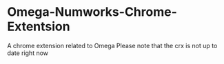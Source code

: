# Omega-Numworks-Chrome-Extentsion
A chrome extension related to Omega 
Please note that the crx is not up to date right now
